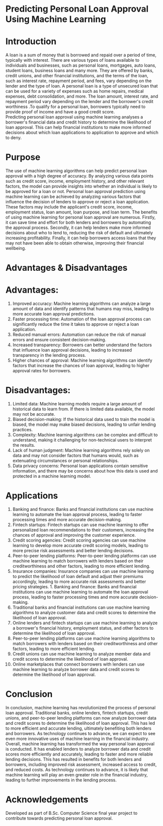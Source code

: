 # Predicting Personal Loan Approval Using Machine Learning
# Introduction 
 
A loan is a sum of money that is borrowed and repaid over a period of time, typically with interest. There are various types of loans available to individuals and businesses, such as personal loans, mortgages, auto loans, student loans, business loans and many more. They are offered by banks, credit unions, and other financial institutions, and the terms of the loan, such as interest rate, repayment period, and fees, vary depending on the lender and the type of loan. 
A personal loan is a type of unsecured loan that can be used for a variety of expenses such as home repairs, medical expenses, debt consolidation, and more. The loan amount, interest rate, and repayment period vary depending on the lender and the borrower's credit worthiness .To qualify for a personal loan, borrowers typically need to provide proof of income and have a good credit score.  
Predicting personal loan approval using machine learning analyses a borrower's financial data and credit history to determine the likelihood of loan approval. This can help financial institutions to make more informed decisions about which loan applications to application to approve and which to deny. 

# Purpose

The use of machine learning algorithms can help predict personal loan approval with a high degree of accuracy. By analyzing various data points such as credit score, income, employment history, and other relevant factors, the model can provide insights into whether an individual is likely to be approved for a loan or not. 
Personal loan approval prediction using machine learning can be achieved by analyzing various factors that influence the decision of lenders to approve or reject a loan application. These factors may include the applicant's credit score, income, employment status, loan amount, loan purpose, and loan term. 
The benefits of using machine learning for personal loan approval are numerous. Firstly, it can save time and effort for both lenders and borrowers by automating the approval process. Secondly, it can help lenders make more informed decisions about who to lend to, reducing the risk of default and ultimately increasing profitability. Finally, it can help borrowers access loans that they may not have been able to obtain otherwise, improving their financial wellbeing. 

       
# Advantages & Disadvantages

# Advantages: 

1. Improved accuracy: Machine learning algorithms can analyze a large amount of data and identify patterns that humans may miss, leading to more accurate loan approval predictions. 
2. Faster processing time: Automation of the loan approval process can significantly reduce the time it takes to approve or reject a loan application. 
3. Reduced manual errors: Automation can reduce the risk of manual errors and ensure consistent decision-making. 
4. Increased transparency: Borrowers can better understand the factors that influence loan approval decisions, leading to increased transparency in the lending process. 
5. Higher chances of approval: Machine learning algorithms can identify factors that increase the chances of loan approval, leading to higher approval rates for borrowers.
    
# Disadvantages: 

1. Limited data: Machine learning models require a large amount of historical data to learn from. If there is limited data available, the model may not be accurate. 
2. Biased decision-making: If the historical data used to train the model is biased, the model may make biased decisions, leading to unfair lending practices. 
3. Complexity: Machine learning algorithms can be complex and difficult to understand, making it challenging for non-technical users to interpret the results. 
4. Lack of human judgment: Machine learning algorithms rely solely on data and may not consider factors that humans would, such as extenuating circumstances or personal relationships. 
5. Data privacy concerns: Personal loan applications contain sensitive information, and there may be concerns about how this data is used and protected in a machine learning model.

# Applications

1. Banking and finance: Banks and financial institutions can use machine learning to automate the loan approval process, leading to faster processing times and more accurate decision-making. 
2. Fintech startups: Fintech startups can use machine learning to offer personalized loan recommendations to their customers, increasing the chances of approval and improving the customer experience. 
3. Credit scoring agencies: Credit scoring agencies can use machine learning to develop more accurate credit scoring models, leading to more precise risk assessments and better lending decisions. 
4. Peer-to-peer lending platforms: Peer-to-peer lending platforms can use machine learning to match borrowers with lenders based on their creditworthiness and other factors, leading to more efficient lending. 
5. Insurance companies: Insurance companies can use machine learning to predict the likelihood of loan default and adjust their premiums accordingly, leading to more accurate risk assessments and better pricing strategies. 1. Banking and finance: Banks and financial institutions can use machine learning to automate the loan approval process, leading to faster processing times and more accurate decision-making. 
6. Traditional banks and financial institutions can use machine learning algorithms to analyze customer data and credit scores to determine the likelihood of loan approval. 
7. Online lenders and fintech startups can use machine learning to analyze a borrower's financial history, employment status, and other factors to determine the likelihood of loan approval. 
8. Peer-to-peer lending platforms can use machine learning algorithms to match borrowers with lenders based on their creditworthiness and other factors, leading to more efficient lending. 
9. Credit unions can use machine learning to analyze member data and credit scores to determine the likelihood of loan approval. 
10. Online marketplaces that connect borrowers with lenders can use machine learning to analyze borrower data and credit scores to determine the likelihood of loan approval. 

# Conclusion

 In conclusion, machine learning has revolutionized the process of personal loan approval. Traditional banks, online lenders, fintech startups, credit unions, and peer-to-peer lending platforms can now analyze borrower data and credit scores to determine the likelihood of loan approval. This has led to more efficient and accurate lending, ultimately benefiting both lenders and borrowers. As technology continues to advance, we can expect to see even more innovative uses of machine learning in the financial industry. 
 Overall, machine learning has transformed the way personal loan approval is conducted. It has enabled lenders to analyze borrower data and credit scores more efficiently and accurately, leading to faster and more reliable lending decisions. This has resulted in benefits for both lenders and borrowers, including improved risk assessment, increased access to credit, and reduced costs. As technology continues to advance, it is likely that machine learning will play an even greater role in the financial industry, leading to further improvements in the lending process. 

# Acknowledgements
Developed as part of B.Sc. Computer Science final year project to contribute towards predicting personal loan approval.


 
